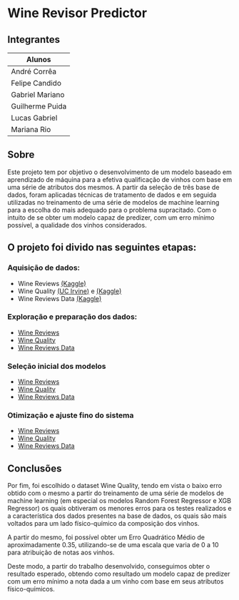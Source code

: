 # Wine Revisor Predictor

## Integrantes

| Alunos                            |
| --------------------------------- |
| André Corrêa                      |
| Felipe Candido                    |
| Gabriel Mariano                   |
| Guilherme Puida                   |
| Lucas Gabriel                     |
| Mariana Rio                       |

## Sobre

Este projeto tem por objetivo o desenvolvimento de um modelo baseado em aprendizado de máquina para a efetiva qualificação de vinhos com base em uma série de atributos dos mesmos. A partir da seleção de três base de dados, foram aplicadas técnicas de tratamento de dados e em seguida utilizadas no treinamento de uma série de modelos de machine learning para a escolha do mais adequado para o problema supracitado. Com o intuito de se obter um modelo capaz de predizer, com um erro mínimo possível, a qualidade dos vinhos considerados.

## O projeto foi divido nas seguintes etapas:

### Aquisição de dados:

 - Wine Reviews [(Kaggle)](https://www.kaggle.com/datasets/zynicide/wine-reviews?select=winemag-data-130k-v2.csv)
 - Wine Quality [(UC Irvine)](https://archive.ics.uci.edu/dataset/186/wine+quality) e [(Kaggle)](https://www.kaggle.com/datasets/rajyellow46/wine-quality)
 - Wine Reviews Data [(Kaggle)](https://www.kaggle.com/datasets/samuelmcguire/wine-reviews-data)

### Exploração e preparação dos dados:

 - [Wine Reviews](https://github.com/guilherme-puida/ia/blob/main/notebooks/preparacao/wine_reviews.ipynb)
 - [Wine Quality](https://github.com/guilherme-puida/ia/blob/main/notebooks/preparacao/Preparacao_WineQuality.ipynb)
 - [Wine Reviews Data](https://github.com/guilherme-puida/ia/blob/main/notebooks/preparacao/Wine_Reviews_Data.ipynb)

### Seleção inicial dos modelos

 - [Wine Reviews](https://github.com/guilherme-puida/ia/blob/main/notebooks/selecao_modelos/Selecao_Modelos_Minemag_Data.ipynb)
 - [Wine Quality](https://github.com/guilherme-puida/ia/blob/main/notebooks/selecao_modelos/Selecao_Modelos_Wine_Quality.ipynb)
 - [Wine Reviews Data](https://github.com/guilherme-puida/ia/blob/main/notebooks/selecao_modelos/Selecao_Modelos_Wine_Review_Data.ipynb)

### Otimização e ajuste fino do sistema

 - [Wine Reviews](https://github.com/guilherme-puida/ia/blob/main/notebooks/otimizacao_modelos/Otimizacao_Winemag_Data.ipynb)
 - [Wine Quality](https://github.com/guilherme-puida/ia/blob/main/notebooks/otimizacao_modelos/Otimizacao_Modelos_WineQuality.ipynb)
 - [Wine Reviews Data](https://github.com/guilherme-puida/ia/blob/main/notebooks/otimizacao_modelos/Otimizacao_Modelos_Wine_Review_Data.ipynb)


##  Conclusões 

Por fim, foi escolhido o dataset Wine Quality, tendo em vista o baixo erro obtido com o mesmo a partir do treinamento de uma série de modelos de machine learning (em especial os modelos Random Forest Regressor e XGB Regressor) os quais obtiveram os menores erros para os testes realizados e a característica dos dados presentes na base de dados, os quais são mais voltados para um lado físico-químico da composição dos vinhos. 

A partir do mesmo, foi possível obter um Erro Quadrático Médio de aproximadamente 0.35, utilizando-se de uma escala que varia de 0 a 10 para atribuição de notas aos vinhos.

Deste modo, a partir do trabalho desenvolvido, conseguimos obter o resultado esperado, obtendo como resultado um modelo capaz de predizer com um erro mínimo a nota dada a um vinho com base em seus atributos físico-químicos.

